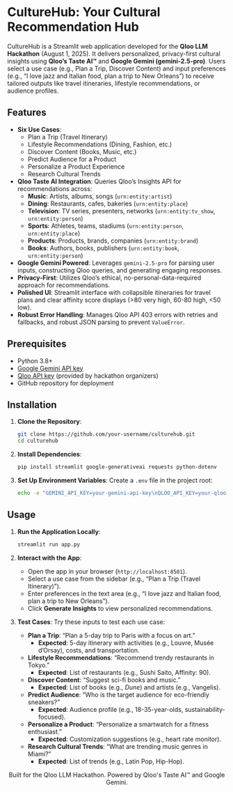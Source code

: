 # CultureHub: Your Cultural Recommendation Hub

CultureHub is a Streamlit web application developed for the **Qloo LLM Hackathon** (August 1, 2025). It delivers personalized, privacy-first cultural insights using **Qloo’s Taste AI™** and **Google Gemini (gemini-2.5-pro)**. Users select a use case (e.g., Plan a Trip, Discover Content) and input preferences (e.g., “I love jazz and Italian food, plan a trip to New Orleans”) to receive tailored outputs like travel itineraries, lifestyle recommendations, or audience profiles.


## Features

- **Six Use Cases**:
  - Plan a Trip (Travel Itinerary)
  - Lifestyle Recommendations (Dining, Fashion, etc.)
  - Discover Content (Books, Music, etc.)
  - Predict Audience for a Product
  - Personalize a Product Experience
  - Research Cultural Trends
- **Qloo Taste AI Integration**: Queries Qloo’s Insights API for recommendations across:
  - **Music**: Artists, albums, songs (`urn:entity:artist`)
  - **Dining**: Restaurants, cafes, bakeries (`urn:entity:place`)
  - **Television**: TV series, presenters, networks (`urn:entity:tv_show`, `urn:entity:person`)
  - **Sports**: Athletes, teams, stadiums (`urn:entity:person`, `urn:entity:place`)
  - **Products**: Products, brands, companies (`urn:entity:brand`)
  - **Books**: Authors, books, publishers (`urn:entity:book`, `urn:entity:person`)
- **Google Gemini Powered**: Leverages `gemini-2.5-pro` for parsing user inputs, constructing Qloo queries, and generating engaging responses.
- **Privacy-First**: Utilizes Qloo’s ethical, no-personal-data-required approach for recommendations.
- **Polished UI**: Streamlit interface with collapsible itineraries for travel plans and clear affinity score displays (>80 very high, 60-80 high, <50 low).
- **Robust Error Handling**: Manages Qloo API 403 errors with retries and fallbacks, and robust JSON parsing to prevent `ValueError`.

## Prerequisites

- Python 3.8+
- [Google Gemini API key](https://makersuite.google.com/)
- [Qloo API key](https://hackathon.qloo.com/) (provided by hackathon organizers)
- GitHub repository for deployment

## Installation

1. **Clone the Repository**:
   ```bash
   git clone https://github.com/your-username/culturehub.git
   cd culturehub
   ```

2. **Install Dependencies**:
   ```bash
   pip install streamlit google-generativeai requests python-dotenv
   ```

3. **Set Up Environment Variables**:
   Create a `.env` file in the project root:
   ```bash
   echo -e "GEMINI_API_KEY=your-gemini-api-key\nQLOO_API_KEY=your-qloo-api-key" > .env
   ```

## Usage

1. **Run the Application Locally**:
   ```bash
   streamlit run app.py
   ```

2. **Interact with the App**:
   - Open the app in your browser (`http://localhost:8501`).
   - Select a use case from the sidebar (e.g., “Plan a Trip (Travel Itinerary)”).
   - Enter preferences in the text area (e.g., “I love jazz and Italian food, plan a trip to New Orleans”).
   - Click **Generate Insights** to view personalized recommendations.

3. **Test Cases**:
   Try these inputs to test each use case:
   - **Plan a Trip**: “Plan a 5-day trip to Paris with a focus on art.”
     - **Expected**: 5-day itinerary with activities (e.g., Louvre, Musée d’Orsay), costs, and transportation.
   - **Lifestyle Recommendations**: “Recommend trendy restaurants in Tokyo.”
     - **Expected**: List of restaurants (e.g., Sushi Saito, Affinity: 90).
   - **Discover Content**: “Suggest sci-fi books and music.”
     - **Expected**: List of books (e.g., *Dune*) and artists (e.g., Vangelis).
   - **Predict Audience**: “Who is the target audience for eco-friendly sneakers?”
     - **Expected**: Audience profile (e.g., 18-35-year-olds, sustainability-focused).
   - **Personalize a Product**: “Personalize a smartwatch for a fitness enthusiast.”
     - **Expected**: Customization suggestions (e.g., heart rate monitor).
   - **Research Cultural Trends**: “What are trending music genres in Miami?”
     - **Expected**: List of trends (e.g., Latin Pop, Hip-Hop).



<p align="center">
  Built for the Qloo LLM Hackathon. Powered by Qloo's Taste AI™ and Google Gemini.
</p>

